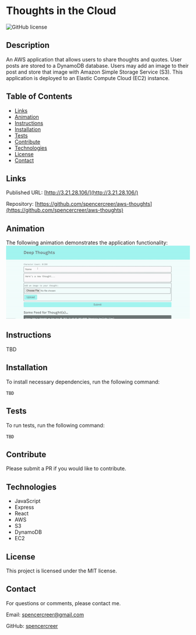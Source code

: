 # Thoughts in the Cloud
![GitHub license](https://img.shields.io/badge/license-MIT-blue.svg)

## Description
An AWS application that allows users to share thoughts and quotes. User posts are stored to a DynamoDB database. Users may add an image to their post and store that image with Amazon Simple Storage Service (S3). This application is deployed to an Elastic Compute Cloud (EC2) instance.

## Table of Contents
* [Links](#links)
* [Animation](#animation) 
* [Instructions](#instructions) 
* [Installation](#installations) 
* [Tests](#tests)
* [Contribute](#contribute) 
* [Technologies](#technologies)  
* [License](#license)
* [Contact](#contact)

## Links
Published URL: [http://3.21.28.106/](http://3.21.28.106/)

Repository: [https://github.com/spencercreer/aws-thoughts](https://github.com/spencercreer/aws-thoughts)

## Animation
The following animation demonstrates the application functionality:
<br>
![aws-thoughts animation](./assets/aws-thoughts.gif)
## Instructions
TBD
## Installation
To install necessary dependencies, run the following command:

  ```
  TBD
  ```
## Tests
To run tests, run the following command:

  ```
  TBD
  ```
    
## Contribute
Please submit a PR if you would like to contribute.

## Technologies
 * JavaScript
 * Express
 * React
 * AWS
 * S3
 * DynamoDB
 * EC2

## License
This project is licensed under the MIT license.

## Contact
For questions or comments, please contact me.

Email: <a href="mailto: spencercreer@gmail.com" target="_blank">spencercreer@gmail.com</a>

GitHub: [spencercreer](https://github.com/spencercreer/)
